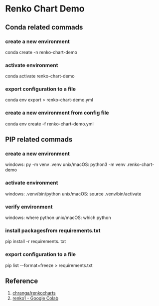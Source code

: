 # Renko Chart Demo 


## Conda related commads

### create a new environment
conda create -n renko-chart-demo 

### activate environment
conda activate renko-chart-demo

### export configuration to a file
conda env export > renko-chart-demo.yml

### create a new environment from config file
conda env create  -f renko-chart-demo.yml


## PIP related commads

### create a new environment
windows: py -m venv .venv 
unix/macOS: python3 -m venv .renko-chart-demo

### activate environment
windows: .venv/bin/python 
unix/macOS: source .venv/bin/activate

### verify environment
windows: where python 
unix/macOS: which python

### install packagesfrom requirements.txt
pip install -r requirements. txt

### export configuration to a file
pip list --format=freeze > requirements.txt



## Reference
1. [chranga/renkocharts](https://github.com/chranga/renkocharts)
2. [renko1 - Google Colab](https://colab.research.google.com/drive/1qHq4sjCf8zodROUDrtYFYeMiX6AvwDQQ?usp=sharing)